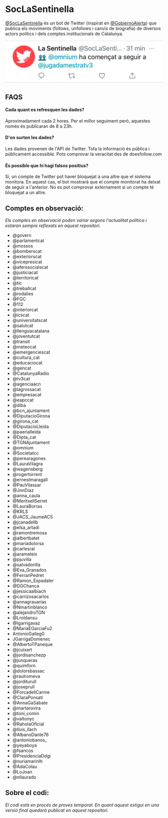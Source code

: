 # SocLaSentinella
[@SocLaSentinella](https://twitter.com/SocLaSentinella) és un bot de Twitter (inspirat en [@GobiernoAlerta](https://twitter.com/GobiernoAlerta)) que publica els moviments (follows, unfollows i canvis de biografia) de diversos actors polítics i dels comptes institucionals de Catalunya.

![](img/tweets.gif)

## FAQS
#### Cada quant es refresquen les dades?
Aproximadament cada 2 hores. Per el millor seguiment però, aquestes només és publicaran de 8 a 23h.
#### D'on surten les dades?
Les dades provenen de l'API de Twitter. Tota la informació és pública i públicament accessible. Pots comprovar la veracitat des de doesfollow.com
#### És possible que hi hagi falsos positius?
Si, un compte de Twitter pot haver bloquejat a una altre que el sistema monitora. En aquest cas, el bot mostrarà que el compte monitorat ha deixat de seguir a l'anterior. No es pot comprovar externament si un compte té bloquejat a un altre.

## Comptes en observació:
*Els comptes en observació poden variar segons l'actualitat política i estaran sempre reflexats en aquest repositori.*
- @govern
- @parlamentcat
- @mossos
- @bomberscat
- @exteriorscat
- @vicepresicat
- @aferssocialscat
- @justiciacat
- @territoricat
- @tic
- @treballcat
- @rodalies
- @FGC
- @112
- @interiorcat
- @icscat
- @universitatscat
- @salutcat
- @llenguacatalana
- @joventutcat
- @transit
- @meteocat
- @emergenciescat
- @cultura_cat
- @educaciocat
- @gencat
- @CatalunyaRadio
- @tv3cat
- @agenciaacn
- @lagrossacat
- @empresacat
- @eapccat
- @diba
- @bcn_ajuntament
- @DiputacioGirona
- @girona_cat
- @DiputacioLleida
- @paerialleida
- @Dipta_cat
- @TGNAjuntament
- @omnium
- @Societatcc
- @perearagones
- @LauraVilagra
- @wagensberg
- @rogertorrent
- @ernestmaragall
- @PauVilassar
- @JnnDiaz
- @anna_caula
- @MeritxellSerret
- @LauraBorras
- @KRLS
- @JACS_JaumeACS
- @jcanadellb
- @elsa_artadi
- @ramontremosa
- @albertbatet
- @mariadolorsa
- @carlesral
- @aramateix
- @pjuvilla
- @salvadorilla
- @Eva_Granados
- @FerranPedret
- @Ramon_Espadaler
- @DGChanca
- @jessicaalbiach
- @carrizosacarlos
- @annagrauarias
- @Nmartinblanco
- @alejandroTGN
- @Lroldansu
- @Igarrigavaz
- @MariaEGarciaFu2
- AntonioGalleg0
- JGarrigaDomenec
- @AlbertoTPaneque
- @jcuixart
- @jordisanchezp
- @junqueras
- @quimforn
- @dolorsbassac
- @raulromeva
- @jorditurull
- @joseprull
- @ForcadellCarme
- @ClaraPonsati
- @AnnaGaSabate
- @martarovira
- @toni_comin
- @valtonyc
- @RaholaOficial
- @lluis_llach
- @AlbanoDante76
- @antoniobanos_
- @yeyaboya
- @fsancos
- @PresidenciaDdgi
- @nuriamarinlh
- @AdaColau
- @LoJoan
- @nllaurado

## Sobre el codi:
*El codi està en procés de proves temporal. En quant aquest estigui en una versió final quedarà publicat en aquest repositori.*
